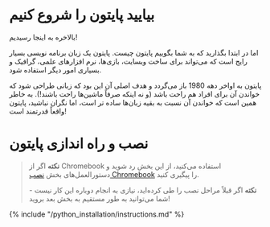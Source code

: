 # بیایید پایتون را شروع کنیم

بالاخره به اینجا رسیدیم!

اما در ابتدا بگذارید که به شما بگوییم پایتون چیست. پایتون یک زبان برنامه نویسی بسیار رایج است که می‌تواند برای ساخت وبسایت، بازی‌ها، نرم افزارهای علمی، گرافیک و بسیاری امور دیگر استفاده شود.

پایتون به اواخر دهه 1980 باز می‌گردد و هدف اصلی آن این بود که زبانی طراحی شود که خواندن آن برای افراد هم راحت باشد (و نه اینکه صرفاً ماشین‌ها راحت باشند!). به خاطر همین است که خواندن آن نسبت به بقیه زبان‌ها ساده تر است، اما نگران نباشید، پایتون واقعاً قدرتمند است!

# نصب و راه اندازی پایتون

> **نکته** اگر از Chromebook استفاده می‌کنید، از این بخش رد شوید و دستورالعمل‌های بخش [نصب Chromebook](../chromebook_setup/README.md) را پیگیری کنید.
> 
> **نکته** اگر قبلاً مراحل نصب را طی کرده‌اید، نیازی به انجام دوباره این کار نیست - شما می‌توانید به طور مستقیم به بخش بعد بروید!

{% include "/python_installation/instructions.md" %}